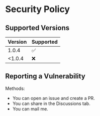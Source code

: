 # Security Policy

## Supported Versions

| Version | Supported          |
| ------- | ------------------ |
|  1.0.4  | :white_check_mark: |
| <1.0.4  | :x:                |

## Reporting a Vulnerability

Methods:
- You can open an issue and create a PR.
- You can share in the Discussions tab.
- You can mail me.
